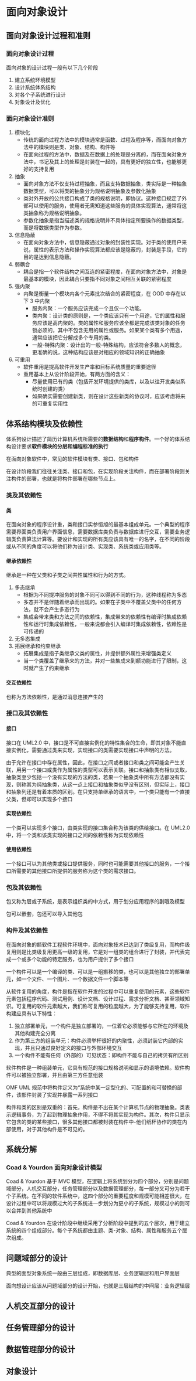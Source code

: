 #  面向对象设计

## 面向对象设计过程和准则

### 面向对象设计过程

面向对象的设计过程一般有以下几个阶段

1. 建立系统环境模型
2. 设计系统体系结构
3. 对各个子系统进行设计
4. 对象设计及优化

### 面向对象设计准则

1. 模块化
   + 传统的面向过程方法中的模块通常是函数、过程及程序等，而面向对象方法中的模块则是类、对象、结构、构件等
   + 在面向过程的方法中，数据及在数据上的处理是分离的，而在面向对象方法中，书记及其上的处理是封装在一起的，具有更好的独立性，也能够更好的支持复用
2. 抽象
   +  面向对象方法不仅支持过程抽象，而且支持数据抽象，类实际是一种抽象数据类型，可以将类的抽象分为规格说明抽象及参数化抽象
   + 类对外开放的公共接口构成了类的规格说明，即协议。这种接口规定了外部可以使用的服务，使用者无需知道这些服务的具体实现算法，通常将这类抽象称为规格说明抽象。
   + 参数化抽象是指当描述类的规格说明并不具体指定所要操作的数据类型，而是将数据类型作为参数。
3. 信息隐蔽
   + 在面向对象方法中，信息隐蔽通过对象的封装性实现。对于类的使用户来说，属性的表示方法和操作实现算法都应该是隐蔽的，封装是手段，它的目的是达到信息隐蔽。
4. 弱耦合
   + 耦合是指一个软件结构之间互连的紧密程度，在面向对象方法中，对象是最基本的模块，因此耦合只要指不同对象之间相互关联的紧密程度
5. 强内聚
   + 内聚是衡量一个模块内各个元素批次结合的紧密程度，在 OOD 中存在以下 3 中内聚
     + 服务内聚：一个服务应该完成一个且仅一个功能。
     + 类内聚：设计类的原则是，一个类应该只有一个用途，它的属性和服务应该是高内聚的。类的属性和服务应该全都是完成该类对象的任务锁必须的，其中不包含无用的属性或服务。如果某个类有多个用途，通常应该把它分解成多个专用的类。
     + 一般-特殊内聚：设计出的一般-特殊结构，应该符合多数人的概念，更准确的说，这种结构应该是对相应的领域知识的正确抽象
6. 可重用
   + 软件重用是提高软件开发生产率和目标系统质量的重要途径
   + 重用基本上从设计阶段开始，有两方面的含义：
     + 尽量使用已有的类（包括开发环境提供的类库，以及以往开发类似系统时创建的类）
     + 如果确实需要创建新类，则在设计这些新类的协议时，应该考虑将来的可重复实用性

## 体系结构模块及依赖性

体系狗设计描述了简历计算机系统所需要的**数据结构**和**程序构件**。一个好的体系结构设计要求**软件模块的分层和编程标准的执行**

在面向对象软件中，常见的软件模块有类、接口、包和构件

在设计阶段我们往往关注类、接口和包，在实现阶段关注构件，而在部署阶段则关注构件的部署，也就是将构件部署在哪些节点上。

### 类及其依赖性

#### 类

在面向对象的程序设计重，类和接口实参恒旭的最基本组成单元。一个典型的程序需要界面类负责用户界面信息，需要数据库类负责与数据库进行交互，需要业务逻辑类负责算法计算等。要设计和实现的所有类应该具有唯一的名字，在不同的阶段或从不同的角度可以将他们称为设计类、实现类、系统类或应用类等。

#### 继承依赖性

继承是一种在父类和子类之间共性属性和行为的方式。

1. 多态继承
   + 根据为不同提冲服务的对象不同可以得到不同的行为，这种线程称为多态
   + 多态并不是伴随着继承而出现的。如果在子类中不覆盖父类中的任何方法，就不会产生多态行为
   + 集成会带来类和方法之间的依赖性，集成带来的依赖性有编译时集成依赖性和运行时集成依赖性，一般来说都会引入编译时集成依赖性，依赖性是可传递的
2. 无多态集成
3. 拓展继承和约束继承
   + 拓展集成是指子类继承父类的属性，并提供额外属性来增强类定义
   + 当一个类覆盖了继承来的方法，并对一些集成来到额功能进行了限制，这时就产生了约束继承

#### 交互依赖性

也称为方法依赖性，是通过消息连接产生的

### 接口及其依赖性

#### 接口

接口在 UML2.0 中，接口是不可直接实例化的特性集合的生命，即其对象不能直接实例化，需要通过类来实现，实现接口的类需要实现接口中声明的方法。

由于允许在接口中存在属性，因此，在接口之间或者接口和类之间可能会产生关联，用另一个接口或类作为属性的类型可以表示关联。接口和抽象类有相似支取，抽象类至少包括一个没有实现的方法的类，若果一个抽象类中所有方法都没有实现，则称其为纯抽象类，从这一点上接口和抽象类似乎没有区别，但实际上，接口和抽象列还是有着本质的区别。在只支持单继承的语言中，一个类只能有一个直接父类，但却可以实现多个接口

#### 实现依赖性

一个类可以实现多个接口，由类实现的接口集合称为该类的供给接口。在 UML2.0 中，将一个类和该类实现的接口之间的依赖性称为实现依赖性

#### 使用依赖性

一个接口可以为其他类或接口提供服务，同时也可能需要其他接口的服务，一个接口所需要的其他接口所提供的服务称为这个类的需求接口。

### 包及其依赖性

包又称为层或子系统，是表示组织类的中方式，用于划分应用程序的剧哦及模型

包可以嵌套，包还可以导入其他包

### 构件及其依赖性

在面向对象的额软件工程软件环境中，面向对象技术已达到了类级复用，而构件级复用则是比类级复用更高一级的复用，它是对一组类的组合进行了封装，并代表完成一个或多个功能的特定服务，也为用户提供了多个接口

一个构件可以是一个编译的类、可以是一组搬移的类，也可以是其他独立的部署单元，如一个文件、一个图片、一个数据文件一个脚本等

从软件复用的角度，构件是指在软件开发的过程中可以重复使用的元素，这些软件元素包括程序代码、测试用例、设计文档、设计过程、需求分析文档、甚至领域知识。可复用的软件元素越大，我们称可复用的粒度越大，为了能够支持复用，软件构建应具有以下特性：

1. 独立部署单元，一个构件是独立部署的，一位着它必须能够与它所在的环境及其他构建完全分离
2. 作为第三方的组装单元：构件必须举杯很好的内聚性，必须封装它内部的实现，并且只通过良好定义的接口与外部环境交互
3. 一个构件不能有任何（外部的）可见状态：即构件不能与自己的拷贝有所区别

软件构件是一种组装单元，它具有规范的接口规格说明和显示的语境依赖。软件构件可以被独立部署，并且由第三方任意组装

OMF UML 规范中将构件定义为“系统中某一定型化的、可配置的和可替换的部件，该部件封装了实现并暴露一系列接口

构件和类的区别是双重的：首先，构件是不出在某个计算机节点的物理抽象。类表示逻辑事务，为了起到物理抽象作用，不得不将其实现为构件。其次，构件只显示它包含的类的某些接口，很多其他接口都被封装在构件中-他们纸杯协作的类在内部使用，对于其他构件是不可见的。

## 系统分解

### Coad & Yourdon 面向对象设计模型

Coad & Yourdon 基于 MVC 模型，在逻辑上将系统划分为四个部分，分别是问题域部分，人机交互部分，任务管理部分以及数据管理部分，每一部分又可分为若干个子系统。在不同的软件系统中，这四个部分的重要程度和规模可能相差很大，在设计过程中可以将规模过大的子系统进一步划分为更小的子系统，规模过小的则可以合并到其他系统中

Coad & Yourdon 在设计阶段中继续采用了分析阶段中提到的五个层次，用于建立系统的四个组成部分。每个子系统都由主题、类-对象、结构、属性和服务五个层次组成。

## 问题域部分的设计

典型的面型对象系统一般由三层组成，即数据库层、业务逻辑层和用户界面层

面向想设计应该从问题域部分的设计开始，也就是三层结构的中间层：业务逻辑层

## 人机交互部分的设计

## 任务管理部分的设计

## 数据管理部分的设计

## 对象设计

